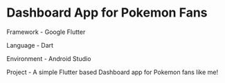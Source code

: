 # Dashboard App for Pokemon Fans
Framework - Google Flutter 

Language - Dart

Environment - Android Studio

Project - A simple Flutter based Dashboard app for Pokemon fans like me!
